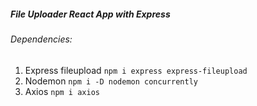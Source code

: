 ##### File Uploader React App with Express

###### Dependencies:

1. Express fileupload `npm i express express-fileupload`
2. Nodemon `npm i -D nodemon concurrently`
3. Axios `npm i axios`
